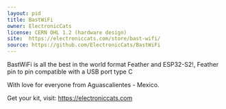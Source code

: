 ```yaml
---
layout: pid
title: BastWiFi
owner: ElectronicCats
license: CERN OHL 1.2 (hardware design)
site:  https://electroniccats.com/store/bast-wifi/
source: https://github.com/ElectronicCats/BastWiFi
---
```

BastWiFi is all the best in the world format Feather and ESP32-S2!, Feather pin to pin compatible with a USB port type C


With love for everyone from Aguascalientes - Mexico.

Get your kit, visit: https://electroniccats.com
